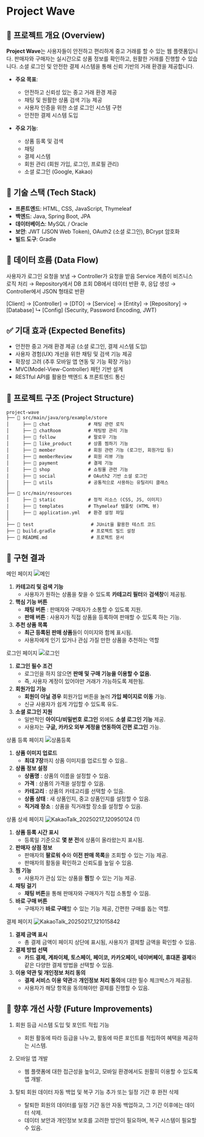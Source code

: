 # Project Wave

## 📢 프로젝트 개요 (Overview)

**Project Wave**는 사용자들이 안전하고 편리하게 중고 거래를 할 수 있는 웹 플랫폼입니다. 판매자와 구매자는 실시간으로 상품 정보를 확인하고, 원활한 거래를 진행할 수 있습니다. 소셜 로그인 및 안전한 결제 시스템을 통해 신뢰 기반의 거래 환경을 제공합니다.

- **주요 목표**:
  - 안전하고 신뢰성 있는 중고 거래 환경 제공
  - 채팅 및 원활한 상품 검색 기능 제공
  - 사용자 인증을 위한 소셜 로그인 시스템 구현
  - 안전한 결제 시스템 도입

- **주요 기능**:
  - 상품 등록 및 검색
  - 채팅
  - 결제 시스템
  - 회원 관리 (회원 가입, 로그인, 프로필 관리)
  - 소셜 로그인 (Google, Kakao)


## 📌 기술 스택 (Tech Stack)

- **프론트엔드**: HTML, CSS, JavaScript, Thymeleaf
- **백엔드**: Java, Spring Boot, JPA
- **데이터베이스**: MySQL / Oracle
- **보안**: JWT (JSON Web Token), OAuth2 (소셜 로그인), BCrypt 암호화
- **빌드 도구**: Gradle



## 📌 데이터 흐름 (Data Flow)
사용자가 로그인 요청을 보냄 → Controller가 요청을 받음
Service 계층이 비즈니스 로직 처리 → Repository에서 DB 조회
DB에서 데이터 반환 후, 응답 생성 → Controller에서 JSON 형태로 반환

[Client] -> [Controller] -> [DTO] -> [Service] -> [Entity] -> [Repository] -> [Database]
                     ↳ [Config] (Security, Password Encoding, JWT)



## ✅ 기대 효과 (Expected Benefits)
- 안전한 중고 거래 환경 제공 (소셜 로그인, 결제 시스템 도입)
- 사용자 경험(UX) 개선을 위한 채팅 및 검색 기능 제공
- 확장성 고려 (추후 모바일 앱 연동 및 기능 확장 가능)
- MVC(Model-View-Controller) 패턴 기반 설계
- RESTful API를 활용한 백엔드 & 프론트엔드 통신

## 📌 프로젝트 구조 (Project Structure)

```plaintext
project-wave
├── 📂 src/main/java/org/example/store
│     ├── 📂 chat              # 채팅 관련 로직
│     ├── 📂 chatRoom          # 채팅방 관리 기능
│     ├── 📂 follow            # 팔로우 기능
│     ├── 📂 like_product      # 상품 찜하기 기능
│     ├── 📂 member            # 회원 관련 기능 (로그인, 회원가입 등)      
│     ├── 📂 memberReview      # 회원 리뷰 기능
│     ├── 📂 payment           # 결제 기능
│     ├── 📂 shop              # 쇼핑몰 관련 기능
│     ├── 📂 social            # OAuth2 기반 소셜 로그인
│     ├── 📂 utils             # 공통적으로 사용하는 유틸리티 클래스
│
├── 📂 src/main/resources
│     ├── 📂 static            # 정적 리소스 (CSS, JS, 이미지)
│     ├── 📂 templates         # Thymeleaf 템플릿 (HTML 뷰)
│     ├── 📄 application.yml   # 환경 설정 파일
│
├── 📂 test                     # JUnit을 활용한 테스트 코드
├── 📄 build.gradle             # 프로젝트 빌드 설정
├── 📄 README.md                # 프로젝트 문서

```

## 🎯 구현 결과
메인 페이지
![메인](https://github.com/user-attachments/assets/5784f8bc-0be5-450b-83f5-1834d7a2aacf)
1. **카테고리 및 검색 기능**
    - 사용자가 원하는 상품을 찾을 수 있도록 **카테고리 필터**와 **검색창**이 제공됨.
2. **핵심 기능 버튼**
    - **채팅 버튼** : 판매자와 구매자가 소통할 수 있도록 지원.
    - **판매 버튼** : 사용자가 직접 상품을 등록하여 판매할 수 있도록 하는 기능.
3. **추천 상품 목록**
    - **최근 등록된 판매 상품**들이 이미지와 함께 표시됨.
    - 사용자에게 인기 있거나 관심 가질 만한 상품을 추천하는 역할
  
      
로그인 페이지
![로그인](https://github.com/user-attachments/assets/c6d4bf84-0f69-4904-84cd-5da6565a37c5)
1. **로그인 필수 조건**
    - 로그인을 하지 않으면 **판매 및 구매 기능을 이용할 수 없음.**
    - 즉, 사용자 계정이 있어야만 거래가 가능하도록 제한됨.
2. **회원가입 기능**
    - **회원이 아닐 경우** 회원가입 버튼을 눌러 **가입 페이지로 이동** 가능.
    - 신규 사용자가 쉽게 가입할 수 있도록 유도.
3. **소셜 로그인 지원**
    - 일반적인 **아이디/비밀번호 로그인** 외에도 **소셜 로그인 기능** 제공.
    - 사용자는 **구글, 카카오 외부 계정을 연동하여 간편 로그인** 가능.

상품 등록 페이지
![상품등록](https://github.com/user-attachments/assets/96e533c6-5d70-4ea7-becf-b4dcb2a1c4b5)
1. **상품 이미지 업로드**
    - **최대 7장**까지 상품 이미지를 업로드할 수 있음..
2. **상품 정보 설정**
    - **상품명** : 상품의 이름을 설정할 수 있음.
    - **가격** : 상품의 가격을 설정할 수 있음.
    - **카테고리** : 상품의 카테고리를 선택할 수 있음.
    - **상품 상태** : 새 상품인지, 중고 상품인지를  설정할 수 있음.
    - **직거래 장소** : 상품을 직거래할 장소를 설정할 수 있음.

상품 상세 페이지
![KakaoTalk_20250217_120950124 (1)](https://github.com/user-attachments/assets/b2030ab7-bbb6-4660-97c1-5aee9cfde7ed)
1. **상품 등록 시간 표시**
    - 등록일 기준으로 **몇 분 전**에 상품이 올라왔는지 표시됨.
2. **판매자 상점 정보**
    - 판매자의 **팔로워 수**와 **이전 판매 목록**을 조회할 수 있는 기능 제공.
    - 판매자의 활동을 확인하고 신뢰도를 높일 수 있음.
3. **찜 기능**
    - 사용자가 관심 있는 상품을 **찜**할 수 있는 기능 제공.
4. **채팅 걸기**
    - **채팅 버튼**을 통해 판매자와 구매자가 직접 소통할 수 있음.
5. **바로 구매 버튼**
    - 구매자가 **바로 구매**할 수 있는 기능 제공, 간편한 구매를 돕는 역할.

결제 페이지
![KakaoTalk_20250217_121015842](https://github.com/user-attachments/assets/291e05ac-564b-4e86-97a3-8c4c3283f44b)
1. **결제 금액 표시**
    - 총 결제 금액이 페이지 상단에 표시됨, 사용자가 결제할 금액을 확인할 수 있음.
2. **결제 방법 선택**
    - **카드 결제, 계좌이체, 토스페이, 페이코, 카카오페이, 네이버페이, 휴대폰 결제**와 같은 다양한 결제 방법을 선택할 수 있음.
3. **이용 약관 및 개인정보 처리 동의**
    - **결제 서비스 이용 약관**과 **개인정보 처리 동의**에 대한 필수 체크박스가 제공됨.
    - 사용자가 해당 항목을 동의해야만 결제를 진행할 수 있음.
  

## 📌 향후 개선 사항 (Future Improvements)
1. 회원 등급 시스템 도입 및 포인트 적립 기능
    - 회원 활동에 따라 등급을 나누고, 활동에 따른 포인트를 적립하여 혜택을 제공하는 시스템.
    
2. 모바일 앱 개발
    - 웹 플랫폼에 대한 접근성을 높이고, 모바일 환경에서도 원활히 이용할 수 있도록 앱 개발.
    
3. 탈퇴 회원 데이터 자동 백업 및 복구 기능 추가 또는 일정 기간 후 완전 삭제
    - 탈퇴한 회원의 데이터를 일정 기간 동안 자동 백업하고, 그 기간 이후에는 데이터 삭제.
    - 데이터 보안과 개인정보 보호를 고려한 방안이 필요하며, 복구 시스템이 필요할 수 있음.
